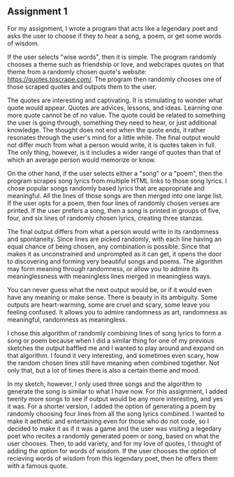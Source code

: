 ## Assignment 1

For my assignment, I wrote a program that acts like a legendary poet and asks the user to choose if they to hear a song, a poem, or get some words of wisdom.


If the user selects "wise words", then it is simple. The program randomly chooses a theme such as friendship or love, and webcrapes quotes on that theme from a randomly chosen quote's website: https://quotes.toscrape.com/. The program then randomly chooses one of those scraped quotes and outputs them to the user.


The quotes are interesting and captivating. It is stimulating to wonder what quote would appear. Quotes are advices, lessons, and ideas. Learning one more quote cannot be of no value. The quote could be related to something the user is going through, something they need to hear, or just additional knowledge. The thought does not end when the quote ends, it rather resonates through the user's mind for a little while. The final output would not differ much from what a person would write, it is quotes taken in full. The only thing, however, is it includes a wider range of quotes than that of which an average person would memorize or know.


On the other hand, if the user selects either a "song" or a "poem", then the program scrapes song lyrics from multiple HTML links to those song lyrics. I chose popular songs randomly based lyrics that are appropriate and meaningful. All the lines of those songs are then merged into one large list. If the user opts for a poem, then four lines of randomly chosen verses are printed. If the user prefers a song, then a song is printed in groups of five, four, and six lines of randomly chosen lyrics, creating three stanzas.


The final output differs from what a person would write in its randomness and spontaneity. Since lines are picked randomly, with each line having an equal chance of being chosen, any combination is possible. Since that makes it as unconstrained and unprompted as it can get, it opens the door to discovering and forming very beautiful songs and poems. The algorithm may form meaning through randomness, or allow you to admire its meaninglessness with meaningless lines merged in meaningless ways.


You can never guess what the next output would be, or if it would even have any meaning or make sense. There is beauty in its ambiguity. Some outputs are heart-warming, some are cruel and scary, some leave you feeling confused. It allows you to admire randomness as art, randomness as meaningful, randomness as meaningless.


I chose this algorithm of randomly combining lines of song lyrics to form a song or poem because when I did a similar thing for one of my previous sketches the output baffled me and I wanted to play around and expand on that algorithm. I found it very interesting, and sometimes even scary, how the random chosen lines still have meaning when combined together. Not only that, but a lot of times there is also a certain theme and mood.


In my sketch, however, I only used three songs and the algorithm to generate the song is similar to what I have now. For this assignment, I added twenty more songs to see if output would be any more interesting, and yes it was. For a shorter version, I added the option of generating a poem by randomly choosing four lines from all the song lyrics combined. I wanted to make it aethetic and entertaining even for those who do not code, so I decided to make it as if it was a game and the user was visiting a legedary poet who recites a randomly generated poem or song, based on what the user chooses. Then, to add variety, and for my love of quotes, I thought of adding the option for words of wisdom. If the user chooses the option of recieving words of wisdom from this legendary poet, then he offers them with a famous quote.

